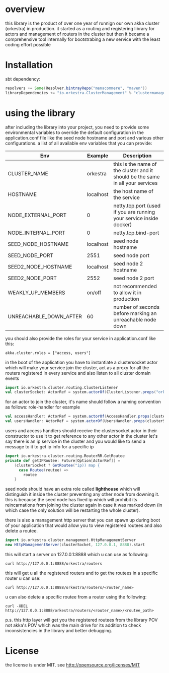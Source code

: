 # overview
this library is the product of over one year of runnign our own akka cluster (orkestra) in production. it started as a routing and registering library for actors and management of routers in the cluster but then it became a comprehensive tool internally for bootstrabing a new service with the least coding effort possible

# Installation
sbt dependency:
```sbt
resolvers += Some(Resolver.bintrayRepo("menacommere", "maven"))
libraryDependencies += "io.orkestra.ClusterManagement" % "clustermanagement_2.11" % "2.0"
```

# using the library
after including the library into your project, you need to provide some environmental variables to override the default configuration in the application.conf file like the seed node hostname and port and various other configurations.
a list of all available env variables that you can provide:

Env | Example | Description
--- | ------- | -----------
CLUSTER_NAME | orkestra | this is the name of the cluster and it should be the same in all your services
HOSTNAME | localhost | the host name of the service
NODE_EXTERNAL_PORT | 0 | netty.tcp.port (used if you are running your service inside docker)
NODE_INTERNAL_PORT | 0 | netty.tcp.bind-port
SEED_NODE_HOSTNAME | localhost | seed node hostname
SEED_NODE_PORT | 2551 | seed node port
SEED2_NODE_HOSTNAME | localhost | seed node 2 hostname
SEED2_NODE_PORT | 2552 | seed node 2 port
WEAKLY_UP_MEMBERS | on/off | not recommended to allow it in production
UNREACHABLE_DOWN_AFTER | 60 | number of seconds before marking an unreachable node down

you should also provide the roles for your service in application.conf like this:
```
akka.cluster.roles = ["access, users"]
```
in the boot of the application you have to instantiate a clustersocket actor which will make your service join the cluster, act as a proxy for all the routers registered in every service and also listen to all cluster domain events
```scala
import io.orkestra.cluster.routing.ClusterListener
val clusterSocket: ActorRef = system.actorOf(ClusterListener.props("orkestra"), "cluster-socket")
```
for an actor to join the cluster, it's name should follow a naming convention as follows: role-handler
for example
```scala
val accessHandler: ActorRef = system.actorOf(AccessHandler.props(clusterSocket), "access-handler")
val usersHandler: ActorRef = system.actorOf(UsersHandler.props(clusterSocket), "users-handler")
```
users and access handlers should receive the clustersocket actor in their constructor to use it to get reference to any other actor in the cluster
let's say there is an ip service in the cluster and you would like to send a message to it to get ip info for a specific ip
```scala
import io.orkestra.cluster.routing.RouterRR.GetRoutee
private def getIPRoutee: Future[Option[ActorRef]] =
    (clusterSocket ? GetRoutee("ip)) map {
      case Routee(routee) =>
        routee
    }
```

seed node should have an extra role called **lighthouse** which will distinguish it inside the cluster preventing any other node from downing it.
this is because the seed node has fixed ip which will prohibit its reincarnations from joining the cluster again in case it was marked down (in which case the only solution will be restarting the whole cluster).

there is also a management http server that you can spawn up during boot of your application that would allow you to view registered routees and
also delete a routee.
```scala
import io.orkestra.cluster.management.HttpManagementServer
new HttpManagementServer(clusterSocket, 127.0.0.1, 8888).start
```
this will start a server on 127.0.0.1:8888 which u can use as following:
```
curl http://127.0.0.1:8888/orkestra/routers
```
this will get u all the registered routers and to get the routees in a specific router u can use:
```
curl http://127.0.0.1:8888/orkestra/routers/<router_name>
```
u can also delete a specific routee from a router using the following:
```
curl -XDEL http://127.0.0.1:8888/orkestra/routers/<router_name>/<routee_path>
```

p.s. this http layer will get you the registered routees from the library POV not akka's POV which was the main drive for its addition to
check inconsistencies in the library and better debugging.

# License
the license is under MIT. see http://opensource.org/licenses/MIT
